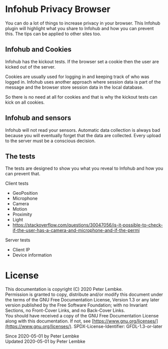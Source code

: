 # Infohub Privacy Browser

You can do a lot of things to increase privacy in your browser. This Infohub plugin will highlight what you share to
Infohub and how you can prevent this. The tips can be applied to other sites too.

## Infohub and Cookies

Infohub has the kickout tests. If the browser set a cookie then the user are kicked out of the server.

Cookies are usually used for logging in and keeping track of who was logged in. Infohub uses another approach where
session data is part of the message and the browser store session data in the local database.

So there is no need at all for cookies and that is why the kickout tests can kick on all cookies.

## Infohub and sensors

Infohub will not read your sensors. Automatic data collection is always bad because you will eventually forget that the
data are collected. Every upload to the server must be a conscious decision.

## The tests

The tests are designed to show you what you reveal to Infohub and how you can prevent that.

Client tests

* GeoPosition
* Microphone
* Camera
* Motion
* Proximity
* Light
* https://stackoverflow.com/questions/30047056/is-it-possible-to-check-if-the-user-has-a-camera-and-microphone-and-if-the-permi

Server tests

* Client IP
* Device information

# License

This documentation is copyright (C) 2020 Peter Lembke.  
Permission is granted to copy, distribute and/or modify this document under the terms of the GNU Free Documentation
License, Version 1.3 or any later version published by the Free Software Foundation; with no Invariant Sections, no
Front-Cover Links, and no Back-Cover Links.  
You should have received a copy of the GNU Free Documentation License along with this documentation. If not,
see [https://www.gnu.org/licenses/](https://www.gnu.org/licenses/). SPDX-License-Identifier: GFDL-1.3-or-later

Since 2020-05-01 by Peter Lembke  
Updated 2020-05-01 by Peter Lembke  

